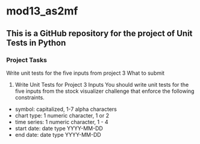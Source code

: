 # mod13_as2mf

## This is a GitHub repository for the project of Unit Tests in Python

### Project Tasks
Write unit tests for the five inputs from project 3
What to submit

1. Write Unit Tests for Project 3 Inputs
You should write unit tests for the five inputs from the stock visualizer challenge that enforce the following constraints.

- symbol: capitalized, 1-7 alpha characters
- chart type: 1 numeric character, 1 or 2
- time series: 1 numeric character, 1 - 4
- start date: date type YYYY-MM-DD
- end date: date type YYYY-MM-DD